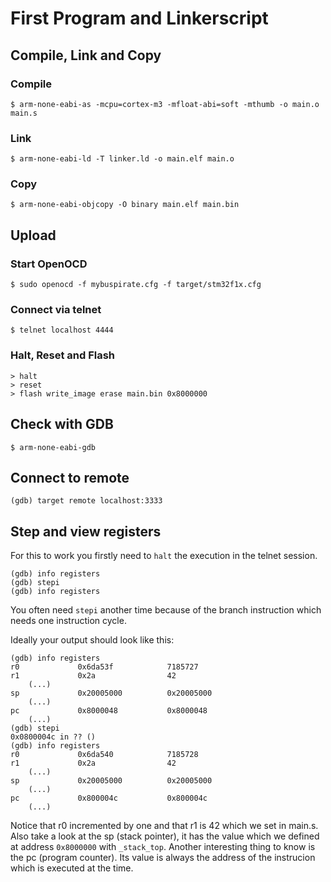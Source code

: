 # First Program and Linkerscript

## Compile, Link and Copy
### Compile
```
$ arm-none-eabi-as -mcpu=cortex-m3 -mfloat-abi=soft -mthumb -o main.o main.s
```

### Link
```
$ arm-none-eabi-ld -T linker.ld -o main.elf main.o
```

### Copy
```
$ arm-none-eabi-objcopy -O binary main.elf main.bin
```

## Upload
### Start OpenOCD
```
$ sudo openocd -f mybuspirate.cfg -f target/stm32f1x.cfg
```

### Connect via telnet
```
$ telnet localhost 4444
```

### Halt, Reset and Flash
```
> halt
> reset
> flash write_image erase main.bin 0x8000000
```

## Check with GDB
```
$ arm-none-eabi-gdb
```

## Connect to remote
```
(gdb) target remote localhost:3333
```

## Step and view registers
For this to work you firstly need to `halt` the execution in the telnet session.
```
(gdb) info registers
(gdb) stepi
(gdb) info registers
```
You often need `stepi` another time because of the branch instruction which needs one instruction cycle.

Ideally your output should look like this:
```
(gdb) info registers
r0             0x6da53f            7185727
r1             0x2a                42
    (...)
sp             0x20005000          0x20005000
    (...)
pc             0x8000048           0x8000048
    (...)
(gdb) stepi
0x0800004c in ?? ()
(gdb) info registers
r0             0x6da540            7185728
r1             0x2a                42
    (...)
sp             0x20005000          0x20005000
    (...)
pc             0x800004c           0x800004c
    (...)
```
Notice that r0 incremented by one and that r1 is 42 which we set in main.s.
Also take a look at the sp (stack pointer), it has the value which we defined
at address `0x8000000` with `_stack_top`.
Another interesting thing to know is the pc (program counter).
Its value is always the address of the instrucion which is executed at the time.
